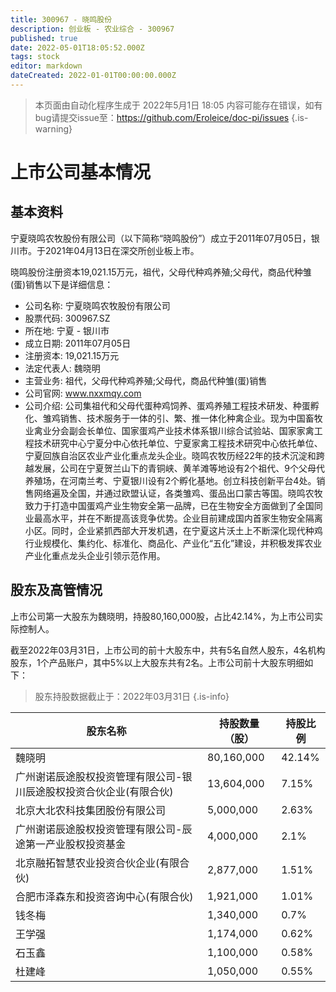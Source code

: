 ```yaml
---
title: 300967 - 晓鸣股份
description: 创业板 - 农业综合 - 300967
published: true
date: 2022-05-01T18:05:52.000Z
tags: stock
editor: markdown
dateCreated: 2022-01-01T00:00:00.000Z
---
```


> 本页面由自动化程序生成于 2022年5月1日 18:05
> 内容可能存在错误，如有bug请提交issue至：https://github.com/Eroleice/doc-pi/issues
{.is-warning}

# 上市公司基本情况

## 基本资料

宁夏晓鸣农牧股份有限公司（以下简称“晓鸣股份”）成立于2011年07月05日，银川市。于2021年04月13日在深交所创业板上市。

晓鸣股份注册资本19,021.15万元，祖代，父母代种鸡养殖;父母代，商品代种雏(蛋)销售以下是详细信息：

- 公司名称: 宁夏晓鸣农牧股份有限公司
- 股票代码: 300967.SZ
- 所在地: 宁夏 - 银川市
- 成立日期: 2011年07月05日
- 注册资本: 19,021.15万元
- 法定代表人: 魏晓明
- 主营业务: 祖代，父母代种鸡养殖;父母代，商品代种雏(蛋)销售
- 公司官网: www.nxxmqy.com
- 公司介绍: 公司集祖代和父母代蛋种鸡饲养、蛋鸡养殖工程技术研发、种蛋孵化、雏鸡销售、技术服务于一体的引、繁、推一体化种禽企业。现为中国畜牧业禽业分会副会长单位、国家蛋鸡产业技术体系银川综合试验站、国家家禽工程技术研究中心宁夏分中心依托单位、宁夏家禽工程技术研究中心依托单位、宁夏回族自治区农业产业化重点龙头企业。晓鸣农牧历经22年的技术沉淀和跨越发展，公司在宁夏贺兰山下的青铜峡、黄羊滩等地设有2个祖代、9个父母代养殖场，在河南兰考、宁夏银川设有2个孵化基地。创立科技创新平台4处。销售网络遍及全国，并通过欧盟认证，各类雏鸡、蛋品出口蒙古等国。晓鸣农牧致力于打造中国蛋鸡产业生物安全第一品牌，已在生物安全方面做到了全国同业最高水平，并在不断提高该竞争优势。企业目前建成国内首家生物安全隔离小区。同时，企业紧抓西部大开发机遇，在宁夏这片沃土上不断深化现代种鸡行业规模化、集约化、标准化、商品化、产业化“五化”建设，并积极发挥农业产业化重点龙头企业引领示范作用。


## 股东及高管情况

上市公司第一大股东为魏晓明，持股80,160,000股，占比42.14%，为上市公司实际控制人。

截至2022年03月31日，上市公司的前十大股东中，共有5名自然人股东，4名机构股东，1个产品账户，其中5%以上大股东共有2名。上市公司前十大股东明细如下：

> 股东持股数据截止于：2022年03月31日
{.is-info}

| 股东名称 | 持股数量（股） | 持股比例 |
| --- | --- | --- |
| 魏晓明 | 80,160,000 | 42.14% |
| 广州谢诺辰途股权投资管理有限公司-银川辰途股权投资合伙企业(有限合伙) | 13,604,000 | 7.15% |
| 北京大北农科技集团股份有限公司 | 5,000,000 | 2.63% |
| 广州谢诺辰途股权投资管理有限公司-辰途第一产业股权投资基金 | 4,000,000 | 2.1% |
| 北京融拓智慧农业投资合伙企业(有限合伙) | 2,877,000 | 1.51% |
| 合肥市泽森东和投资咨询中心(有限合伙) | 1,921,000 | 1.01% |
| 钱冬梅 | 1,340,000 | 0.7% |
| 王学强 | 1,174,000 | 0.62% |
| 石玉鑫 | 1,100,000 | 0.58% |
| 杜建峰 | 1,050,000 | 0.55% |





